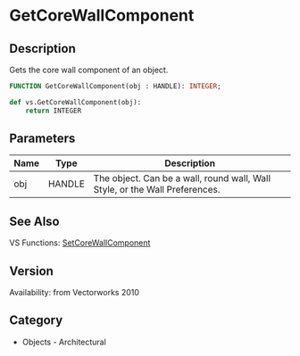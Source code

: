 # GetCoreWallComponent

## Description
Gets the core wall component of an object.

```pascal
FUNCTION GetCoreWallComponent(obj : HANDLE): INTEGER;
```

```python
def vs.GetCoreWallComponent(obj):
    return INTEGER
```

## Parameters
|Name|Type|Description|
|---|---|---|
|obj|HANDLE|The object. Can be a wall, round wall, Wall Style, or the Wall Preferences.|

## See Also
VS Functions:
[SetCoreWallComponent](SetCoreWallComponent.md)

## Version
Availability: from Vectorworks 2010

## Category
* Objects - Architectural

